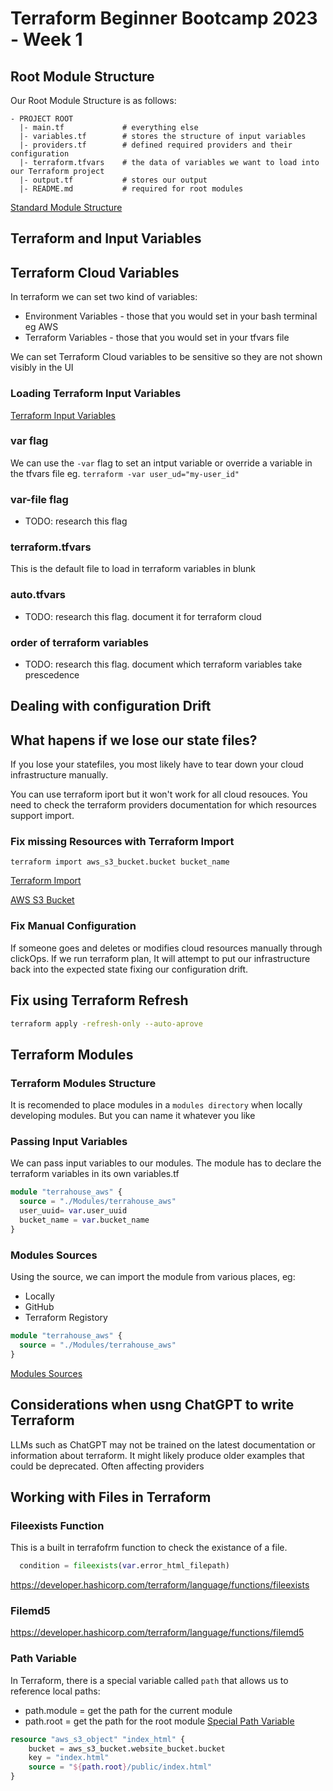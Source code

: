 
# Terraform Beginner Bootcamp 2023 - Week 1

## Root Module Structure

Our Root Module Structure is as follows:

```
- PROJECT ROOT
  |- main.tf             # everything else
  |- variables.tf        # stores the structure of input variables
  |- providers.tf        # defined required providers and their configuration
  |- terraform.tfvars    # the data of variables we want to load into our Terraform project
  |- output.tf           # stores our output
  |- README.md           # required for root modules
```

[Standard Module Structure](https://developer.hashicorp.com/terraform/language/modules/develop/structure)

## Terraform and Input Variables

## Terraform Cloud Variables 

In terraform we can set two kind of variables:
- Environment Variables - those that you would set in your bash terminal eg AWS
- Terraform Variables - those that you would set in your tfvars file

We can set Terraform Cloud variables to be sensitive so they are not shown visibly in the UI

### Loading  Terraform Input Variables

[Terraform Input Variables
](https://developer.hashicorp.com/terraform/language/values/variables)

### var flag
We can use the `-var` flag to set an intput variable or override a variable in the tfvars file eg. `terraform -var user_ud="my-user_id"`

### var-file flag

- TODO: research this flag

### terraform.tfvars

This is the default file to load in terraform variables in blunk

### auto.tfvars

- TODO: research this flag. document it for terraform cloud

### order of terraform variables

- TODO: research this flag. document which terraform variables take prescedence

## Dealing with configuration Drift

## What hapens if we lose our state files?

If you lose your statefiles, you most likely have to tear down your cloud infrastructure manually.

You can use terraform iport but it won't work for all cloud resouces. You need to check the terraform providers documentation for which resources support import.

### Fix missing Resources with Terraform Import

`terraform import aws_s3_bucket.bucket bucket_name`

[Terraform Import](https://developer.hashicorp.com/terraform/cli/import)

[AWS S3 Bucket](https://registry.terraform.io/providers/hashicorp/aws/latest/docs/resources/s3_bucket#import)

### Fix Manual Configuration

If someone goes and deletes or modifies cloud resources manually through clickOps.
If we run terraform plan, It will attempt to put our infrastructure back into the expected state fixing our configuration drift. 

## Fix using Terraform Refresh

```sh
terraform apply -refresh-only --auto-aprove
```

## Terraform Modules 

### Terraform Modules Structure

It is recomended to place modules in a `modules directory` when locally developing modules. But you can name it whatever you like

### Passing Input Variables

We can pass input variables to our modules.
The module has to declare the terraform variables in its own variables.tf

```tf
module "terrahouse_aws" {
  source = "./Modules/terrahouse_aws"
  user_uuid= var.user_uuid
  bucket_name = var.bucket_name
}
```

### Modules Sources

Using the source, we can import the module from various places, eg: 
- Locally
- GitHub
- Terraform Registory

```tf
module "terrahouse_aws" {
  source = "./Modules/terrahouse_aws"
}
```

[Modules Sources](https://developer.hashicorp.com/terraform/language/modules/sources)

## Considerations when usng ChatGPT to write Terraform

LLMs such as ChatGPT may not be trained on the latest documentation or information about terraform. 
It might likely produce older examples that could be deprecated. Often affecting providers

## Working with Files in Terraform

### Fileexists Function

This is a built in terrafofrm function to check the existance of a file.

```tf
  condition = fileexists(var.error_html_filepath)
```

https://developer.hashicorp.com/terraform/language/functions/fileexists

### Filemd5

https://developer.hashicorp.com/terraform/language/functions/filemd5

### Path Variable

In Terraform, there is a special variable called `path` that allows us to reference local paths:
- path.module = get the path for the current module
- path.root = get the path for the root module
[Special Path Variable](https://developer.hashicorp.com/terraform/language/expressinon/references#filesystem-and-workspace-info)

```tf
resource "aws_s3_object" "index_html" {
    bucket = aws_s3_bucket.website_bucket.bucket
    key = "index.html"
    source = "${path.root}/public/index.html"
}
```